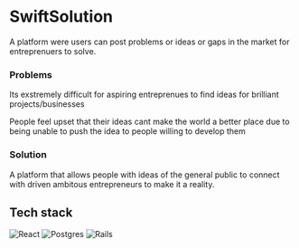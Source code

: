 # SwiftSolution
A platform were users can post problems or ideas or gaps in the market for entreprenuers to solve.
### Problems
Its exstremely difficult for aspiring entreprenues to find ideas for brilliant projects/businesses 

People feel upset that their ideas cant make the world a better place due to being unable to push the idea to people willing to develop them
### Solution
A platform that allows people with ideas of the general public to connect with driven ambitous entrepreneurs to make it a reality.
## Tech stack
![React](https://img.shields.io/badge/react-%2320232a.svg?style=for-the-badge&logo=react&logoColor=%2361DAFB)
![Postgres](https://img.shields.io/badge/postgres-%23316192.svg?style=for-the-badge&logo=postgresql&logoColor=white)
![Rails](https://img.shields.io/badge/rails-%23CC0000.svg?style=for-the-badge&logo=ruby-on-rails&logoColor=white)
